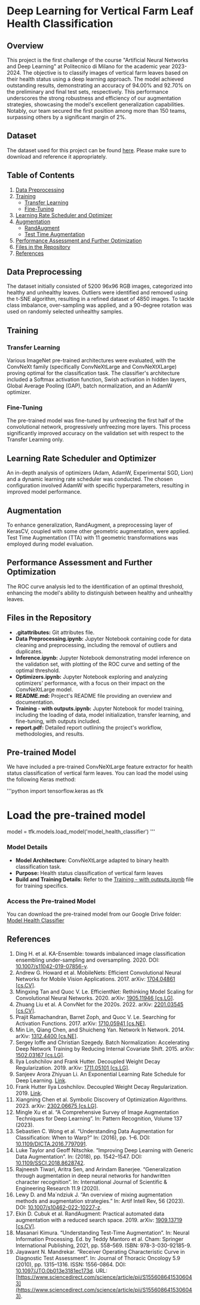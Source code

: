 # Deep Learning for Vertical Farm Leaf Health Classification

## Overview

This project is the first challenge of the course "Artificial Neural Networks and Deep Learning" at Politecnico di Milano for the academic year 2023-2024. The objective is to classify images of vertical farm leaves based on their health status using a deep learning approach. The model achieved outstanding results, demonstrating an accuracy of 94.00% and 92.70% on the preliminary and final test sets, respectively. This performance underscores the strong robustness and efficiency of our augmentation strategies, showcasing the model's excellent generalization capabilities. Notably, our team secured the first position among more than 150 teams, surpassing others by a significant margin of 2%.

## Dataset

The dataset used for this project can be found [here](https://drive.google.com/file/d/1llWCmIbaW-uHvZcD-soT8DJQJYmm8zAA/view?usp=drive_link). Please make sure to download and reference it appropriately.

## Table of Contents

1. [Data Preprocessing](#data-preprocessing)
2. [Training](#training)
   - [Transfer Learning](#transfer-learning)
   - [Fine-Tuning](#fine-tuning)
3. [Learning Rate Scheduler and Optimizer](#learning-rate-scheduler-and-optimizer)
4. [Augmentation](#augmentation)
   - [RandAugment](#randaugment)
   - [Test Time Augmentation](#test-time-augmentation)
5. [Performance Assessment and Further Optimization](#performance-assessment-and-further-optimization)
6. [Files in the Repository](#files-in-the-repository)
7. [References](#references)

## Data Preprocessing

The dataset initially consisted of 5200 96x96 RGB images, categorized into healthy and unhealthy leaves. Outliers were identified and removed using the t-SNE algorithm, resulting in a refined dataset of 4850 images. To tackle class imbalance, over-sampling was applied, and a 90-degree rotation was used on randomly selected unhealthy samples.

## Training

### Transfer Learning

Various ImageNet pre-trained architectures were evaluated, with the ConvNeXt family (specifically ConvNeXtLarge and ConvNeXtXLarge) proving optimal for the classification task. The classifier's architecture included a Softmax activation function, Swish activation in hidden layers, Global Average Pooling (GAP), batch normalization, and an AdamW optimizer.

### Fine-Tuning

The pre-trained model was fine-tuned by unfreezing the first half of the convolutional network, progressively unfreezing more layers. This process significantly improved accuracy on the validation set with respect to the Transfer Learning only.

## Learning Rate Scheduler and Optimizer

An in-depth analysis of optimizers (Adam, AdamW, Experimental SGD, Lion) and a dynamic learning rate scheduler was conducted. The chosen configuration involved AdamW with specific hyperparameters, resulting in improved model performance.

## Augmentation

To enhance generalization, RandAugment, a preprocessing layer of KerasCV, coupled with some other geometric augmentation, were applied. Test Time Augmentation (TTA) with 11 geometric transformations was employed during model evaluation.

## Performance Assessment and Further Optimization

The ROC curve analysis led to the identification of an optimal threshold, enhancing the model's ability to distinguish between healthy and unhealthy leaves.

## Files in the Repository

- **.gitattributes:** Git attributes file.
- **Data Preprocessing.ipynb:** Jupyter Notebook containing code for data cleaning and preprocessing, including the removal of outliers and duplicates.
- **Inference.ipynb:** Jupyter Notebook demonstrating model inference on the validation set, with plotting of the ROC curve and setting of the optimal threshold.
- **Optimizers.ipynb:** Jupyter Notebook exploring and analyzing optimizers' performance, with a focus on their impact on the ConvNeXtLarge model.
- **README.md:** Project's README file providing an overview and documentation.
- **Training - with outputs.ipynb:** Jupyter Notebook for model training, including the loading of data, model initialization, transfer learning, and fine-tuning, with outputs included.
- **report.pdf:** Detailed report outlining the project's workflow, methodologies, and results.

## Pre-trained Model

We have included a pre-trained ConvNeXtLarge feature extractor for health status classification of vertical farm leaves. You can load the model using the following Keras method:

'''python
import tensorflow.keras as tfk

# Load the pre-trained model
model = tfk.models.load_model('model_health_classifier')
'''

### Model Details

- **Model Architecture:** ConvNeXtLarge adapted to binary health classification task.
- **Purpose:** Health status classification of vertical farm leaves
- **Build and Training Details:** Refer to the [Training - with outputs.ipynb](Training%20-%20with%20outputs.ipynb) file for training specifics.

### Access the Pre-trained Model

You can download the pre-trained model from our Google Drive folder: [Model Health Classifier](https://drive.google.com/drive/folders/1UNth_0bhNkjKRo4-LX731XN3ZiyzUAIq?usp=sharing)

## References

1. Ding H. et al. KA-Ensemble: towards imbalanced image classification ensembling under-sampling and oversampling. 2020. DOI: [10.1007/s11042-019-07856-y](https://doi.org/10.1007/s11042-019-07856-y).
2. Andrew G. Howard et al. MobileNets: Efficient Convolutional Neural Networks for Mobile Vision Applications. 2017. arXiv: [1704.04861 [cs.CV]](https://arxiv.org/abs/1704.04861).
3. Mingxing Tan and Quoc V. Le. EfficientNet: Rethinking Model Scaling for Convolutional Neural Networks. 2020. arXiv: [1905.11946 [cs.LG]](https://arxiv.org/abs/1905.11946).
4. Zhuang Liu et al. A ConvNet for the 2020s. 2022. arXiv: [2201.03545 [cs.CV]](https://arxiv.org/abs/2201.03545).
5. Prajit Ramachandran, Barret Zoph, and Quoc V. Le. Searching for Activation Functions. 2017. arXiv: [1710.05941 [cs.NE]](https://arxiv.org/abs/1710.05941).
6. Min Lin, Qiang Chen, and Shuicheng Yan. Network In Network. 2014. arXiv: [1312.4400 [cs.NE]](https://arxiv.org/abs/1312.4400).
7. Sergey Ioffe and Christian Szegedy. Batch Normalization: Accelerating Deep Network Training by Reducing Internal Covariate Shift. 2015. arXiv: [1502.03167 [cs.LG]](https://arxiv.org/abs/1502.03167).
8. Ilya Loshchilov and Frank Hutter. Decoupled Weight Decay Regularization. 2019. arXiv: [1711.05101 [cs.LG]](https://arxiv.org/abs/1711.05101).
9. Sanjeev Arora Zhiyuan Li. An Exponential Learning Rate Schedule for Deep Learning. [Link](https://doi.org/10.48550/arXiv.1910.07454).
10. Frank Hutter Ilya Loshchilov. Decoupled Weight Decay Regularization. 2019. [Link](https://openreview.net/forum?id=Bkg6RiCqY7).
11. Xiangning Chen et al. Symbolic Discovery of Optimization Algorithms. 2023. arXiv: [2302.06675 [cs.LG]](https://arxiv.org/abs/2302.06675).
12. Mingle Xu et al. “A Comprehensive Survey of Image Augmentation Techniques for Deep Learning”. In: Pattern Recognition, Volume 137 (2023).
13. Sebastien C. Wong et al. “Understanding Data Augmentation for Classification: When to Warp?” In: (2016), pp. 1–6. DOI: [10.1109/DICTA.2016.7797091](https://doi.org/10.1109/DICTA.2016.7797091).
14. Luke Taylor and Geoff Nitschke. “Improving Deep Learning with Generic Data Augmentation”. In: (2018), pp. 1542–1547. DOI: [10.1109/SSCI.2018.8628742](https://doi.org/10.1109/SSCI.2018.8628742).
15. Rajneesh Tiwari, Aritra Sen, and Arindam Banerjee. “Generalization through augmentation in deep neural networks for handwritten character recognition”. In: International Journal of Scientific & Engineering Research 11.9 (2020).
16. Lewy D. and Ma´ndziuk J. “An overview of mixing augmentation methods and augmentation strategies.” In: Artif Intell Rev, 56 (2023). DOI: [10.1007/s10462-022-10227-z](https://doi.org/10.1007/s10462-022-10227-z).
17. Ekin D. Cubuk et al. RandAugment: Practical automated data augmentation with a reduced search space. 2019. arXiv: [1909.13719 [cs.CV]](https://arxiv.org/abs/1909.13719).
18. Masanari Kimura. “Understanding Test-Time Augmentation”. In: Neural Information Processing. Ed. by Teddy Mantoro et al. Cham: Springer International Publishing, 2021, pp. 558–569. ISBN: 978-3-030-92185-9.
19. Jayawant N. Mandrekar. “Receiver Operating Characteristic Curve in Diagnostic Test Assessment”. In: Journal of Thoracic Oncology 5.9 (2010), pp. 1315–1316. ISSN: 1556-0864. DOI: [10.1097/JTO.0b013e3181ec173d](https://doi.org/10.1097/JTO.0b013e3181ec173d). URL: [https://www.sciencedirect.com/science/article/pii/S1556086415306043](https://www.sciencedirect.com/science/article/pii/S1556086415306043).
